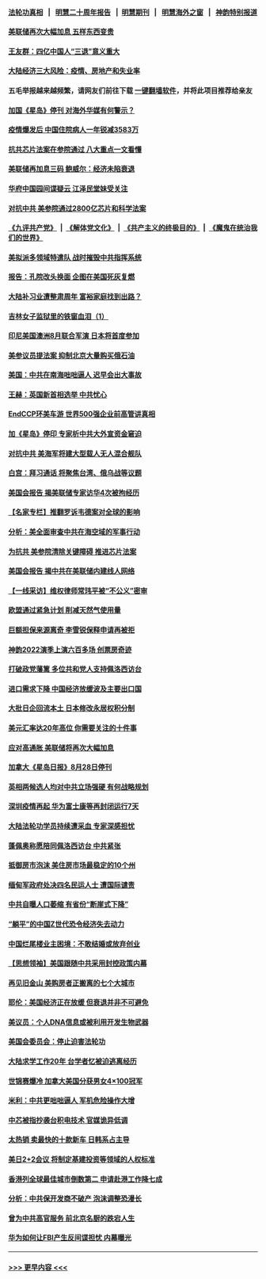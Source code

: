 #### [法轮功真相](https://github.com/gfw-breaker/truth/blob/master/README.md?t=0) &nbsp;&nbsp;|&nbsp;&nbsp; [明慧二十周年报告](https://github.com/gfw-breaker/mh-reports/blob/master/README.md?t=0) &nbsp;&nbsp;|&nbsp;&nbsp;[明慧期刊](https://github.com/gfw-breaker/mh-qikan) &nbsp;&nbsp;|&nbsp;&nbsp; [明慧海外之窗](https://github.com/gfw-breaker/mh-news/blob/master/README.md?t=0) &nbsp;&nbsp;|&nbsp;&nbsp; [神韵特别报道](https://github.com/gfw-breaker/mh-news/blob/master/shenyun.md?t=0)
#### [美联储再次大幅加息 五样东西变贵](../pages/nf4514/n13790334.md?t=07281751) 
#### [王友群：四亿中国人“三退”意义重大](../pages/nf4514/n13790512.md?t=07281751) 
#### [大陆经济三大风险：疫情、房地产和失业率](../pages/nf4514/n13790084.md?t=07281751) 
#### 五毛举报越来越频繁，请网友们前往下载 [一键翻墙软件](https://github.com/gfw-breaker/ssr-accounts)，并将此项目推荐给亲友
#### [加国《星岛》停刊 对海外华媒有何警示？](../pages/nf4514/n13790280.md?t=07281751) 
#### [疫情爆发后 中国住院病人一年锐减3583万](../pages/nf4514/n13790489.md?t=07281751) 
#### [抗共芯片法案在参院通过 八大重点一文看懂](../pages/nf4514/n13790309.md?t=07281751) 
#### [美联储再加息三码 鲍威尔：经济未陷衰退](../pages/nf4514/n13790265.md?t=07281751) 
#### [华府中国园间谍疑云 江泽民堂妹受关注](../pages/nf4514/n13790180.md?t=07281751) 
#### [对抗中共 美参院通过2800亿芯片和科学法案](../pages/nf4514/n13790299.md?t=07281751) 
#### [《九评共产党》](https://github.com/begood0513/9ping.md/blob/master/README.md) &nbsp;|&nbsp; [《解体党文化》](../../../../jtdwh.md/blob/master/README.md)  &nbsp;|&nbsp; [《共产主义的终极目的》](../../../../gczydzjmd.md/blob/master/README.md) &nbsp;|&nbsp; [《魔鬼在统治我们的世界》](../../../../mgztzwmdsj.md/blob/master/README.md) 
#### [美拟派多领域特遣队 战时摧毁中共指挥系统](../pages/nf4514/n13790295.md?t=07281751) 
#### [报告：孔院改头换面 企图在美国死灰复燃](../pages/nf4514/n13790218.md?t=07281751) 
#### [大陆补习业遭整肃周年 富裕家庭找到出路？](../pages/nf4514/n13790033.md?t=07281751) 
#### [吉林女子监狱里的铁窗血泪（1）](../pages/nf4514/n13786967.md?t=07281751) 
#### [印尼美国澳洲8月联合军演 日本将首度参加](../pages/nf4514/n13790018.md?t=07281751) 
#### [美参议员提法案 抑制北京大量购买俄石油](../pages/nf4514/n13789836.md?t=07281751) 
#### [美国：中共在南海咄咄逼人 迟早会出大事故](../pages/nf4514/n13789655.md?t=07281751) 
#### [王赫：英国新首相选举 中共忧心](../pages/nf4514/n13789833.md?t=07281751) 
#### [EndCCP环美车游 世界500强企业前高管讲真相](../pages/nf4514/n13789612.md?t=07281751) 
#### [加《星岛》停印 专家析中共大外宣资金窘迫](../pages/nf4514/n13789697.md?t=07281751) 
#### [对抗中共 美海军将建大型载人无人混合舰队](../pages/nf4514/n13789623.md?t=07281751) 
#### [白宫：拜习通话 将聚焦台湾、俄乌战等议题](../pages/nf4514/n13789569.md?t=07281751) 
#### [美国会报告 揭美联储专家访华4次被拘经历](../pages/nf4514/n13789570.md?t=07281751) 
#### [【名家专栏】推翻罗诉韦德案对全球的影响](../pages/nf4514/n13789406.md?t=07281751) 
#### [分析：美全面审查中共在海空域的军事行动](../pages/nf4514/n13789543.md?t=07281751) 
#### [为抗共 美参院清除关键障碍 推进芯片法案](../pages/nf4514/n13789542.md?t=07281751) 
#### [美国会报告 揭中共在美联储内建线人网络](../pages/nf4514/n13789469.md?t=07281751) 
#### [【一线采访】维权律师常玮平被“不公义”密审](../pages/nf4514/n13789348.md?t=07281751) 
#### [欧盟通过紧急计划 削减天然气使用量](../pages/nf4514/n13789350.md?t=07281751) 
#### [巨额担保来源离奇 李雪锐保释申请再被拒](../pages/nf4514/n13789099.md?t=07281751) 
#### [神韵2022演季上演六百多场 创票房奇迹](../pages/nf4514/n13787901.md?t=07281751) 
#### [打破政党藩篱 多位共和党人支持佩洛西访台](../pages/nf4514/n13789227.md?t=07281751) 
#### [进口需求下降 中国经济放缓波及主要出口国](../pages/nf4514/n13789134.md?t=07281751) 
#### [大批日企回流本土 日本修改永居权积分制](../pages/nf4514/n13789139.md?t=07281751) 
#### [美元汇率达20年高位 你需要关注的十件事](../pages/nf4514/n13788920.md?t=07281751) 
#### [应对高通胀 美联储将再次大幅加息](../pages/nf4514/n13788963.md?t=07281751) 
#### [加拿大《星岛日报》8月28日停刊](../pages/nf4514/n13788929.md?t=07281751) 
#### [英相两候选人均对中共立场强硬 有何战略规划](../pages/nf4514/n13788859.md?t=07281751) 
#### [深圳疫情再起 华为富士康等再封闭运行7天](../pages/nf4514/n13788829.md?t=07281751) 
#### [大陆法轮功学员持续遭采血 专家深感担忧](../pages/nf4514/n13787897.md?t=07281751) 
#### [蓬佩奥称愿陪同佩洛西访台 中共紧张](../pages/nf4514/n13788600.md?t=07281751) 
#### [抵御房市泡沫 美住房市场最稳定的10个州](../pages/nf4514/n13784110.md?t=07281751) 
#### [缅甸军政府处决四名民运人士 遭国际谴责](../pages/nf4514/n13788568.md?t=07281751) 
#### [中共自曝人口萎缩 有省份“断崖式下降”](../pages/nf4514/n13788597.md?t=07281751) 
#### [“躺平”的中国Z世代恐令经济失去动力](../pages/nf4514/n13788503.md?t=07281751) 
#### [中国烂尾楼业主困境：不敢结婚或放弃创业](../pages/nf4514/n13788283.md?t=07281751) 
#### [【思想领袖】美国跟随中共采用封控政策内幕](../pages/nf4514/n13773433.md?t=07281751) 
#### [再见旧金山 美购房者正搬离的七个大城市](../pages/nf4514/n13788272.md?t=07281751) 
#### [耶伦：美国经济正在放缓 但衰退并非不可避免](../pages/nf4514/n13788199.md?t=07281751) 
#### [美议员：个人DNA信息或被利用开发生物武器](../pages/nf4514/n13788168.md?t=07281751) 
#### [美国会委员会：停止迫害法轮功](../pages/nf4514/n13788164.md?t=07281751) 
#### [大陆求学工作20年 台学者忆被迫逃离经历](../pages/nf4514/n13788074.md?t=07281751) 
#### [世锦赛爆冷 加拿大美国分获男女4×100冠军](../pages/nf4514/n13788129.md?t=07281751) 
#### [米利：中共更咄咄逼人 军机危险操作大增](../pages/nf4514/n13788128.md?t=07281751) 
#### [中芯被指抄袭台积电技术 官媒诡异低调](../pages/nf4514/n13787259.md?t=07281751) 
#### [太热销 卖最快的十款新车 日韩系占主导](../pages/nf4514/n13787922.md?t=07281751) 
#### [美日2+2会议 将制定基建投资等领域的人权标准](../pages/nf4514/n13787872.md?t=07281751) 
#### [香港列全球最佳城市倒数第二 申请赴港工作降七成](../pages/nf4514/n13787853.md?t=07281751) 
#### [分析：中共保开发商不破产 泡沫调整恐漫长](../pages/nf4514/n13788069.md?t=07281751) 
#### [曾为中共高官服务 前北京名厨的跌宕人生](../pages/nf4514/n13776122.md?t=07281751) 
#### [华为如何让FBI产生反间谍担忧 内幕曝光](../pages/nf4514/n13787864.md?t=07281751) 

----
#### [ >>> 更早内容 <<< ](../indexes/nf4514-earlier.md)
